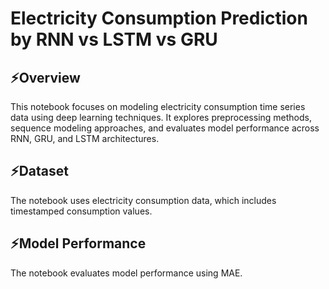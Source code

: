 # Electricity Consumption Prediction by RNN vs LSTM vs GRU

## ⚡Overview

This notebook focuses on modeling electricity consumption time series data using deep learning techniques. It explores preprocessing methods, sequence modeling approaches, and evaluates model performance across RNN, GRU, and LSTM architectures.

## ⚡Dataset

The notebook uses electricity consumption data, which includes timestamped consumption values.

## ⚡Model Performance

The notebook evaluates model performance using MAE.
